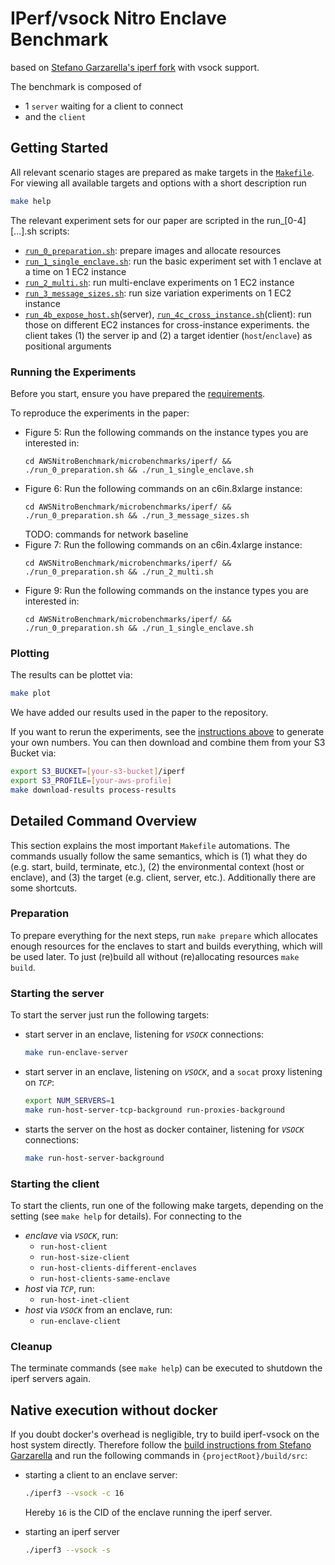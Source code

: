 # IPerf/vsock Nitro Enclave Benchmark

based on [Stefano Garzarella's iperf fork](https://github.com/stefano-garzarella/iperf-vsock) with vsock support.

The benchmark is composed of

- 1 ```server``` waiting for a client to connect
- and the ```client```

## Getting Started

All relevant scenario stages are prepared as make targets in the [```Makefile```](./Makefile). For viewing all available targets and options with a short description run

```bash
make help
```

The relevant experiment sets for our paper are scripted in the run_[0-4][...].sh scripts:
- [`run_0_preparation.sh`](./run_0_preparation.sh): prepare images and allocate resources
- [`run_1_single_enclave.sh`](./run_1_single_enclave.sh): run the basic experiment set with 1 enclave at a time on 1 EC2 instance
- [`run_2_multi.sh`](./run_2_multi.sh): run multi-enclave experiments on 1 EC2 instance
- [`run_3_message_sizes.sh`](./run_3_message_sizes.sh): run size variation experiments on 1 EC2 instance
- [`run_4b_expose_host.sh`](./run_4b_expose_host.sh)(server), [`run_4c_cross_instance.sh`](./run_4c_cross_instance.sh)(client): run those on different EC2 instances for cross-instance experiments. the client takes (1) the server ip and (2) a target identier (`host`/`enclave`) as positional arguments

### Running the Experiments

Before you start, ensure you have prepared the [requirements](../../README.md#requirements).

To reproduce the experiments in the paper:

- Figure 5: Run the following commands on the instance types you are interested in:
  ```shell
  cd AWSNitroBenchmark/microbenchmarks/iperf/ && ./run_0_preparation.sh && ./run_1_single_enclave.sh
  ```
- Figure 6: Run the following commands on an c6in.8xlarge instance:
  ```shell
  cd AWSNitroBenchmark/microbenchmarks/iperf/ && ./run_0_preparation.sh && ./run_3_message_sizes.sh
  ```
  TODO: commands for network baseline
- Figure 7: Run the following commands on an c6in.4xlarge instance:
  ```shell
  cd AWSNitroBenchmark/microbenchmarks/iperf/ && ./run_0_preparation.sh && ./run_2_multi.sh
  ```
- Figure 9: Run the following commands on the instance types you are interested in:
  ```shell
  cd AWSNitroBenchmark/microbenchmarks/iperf/ && ./run_0_preparation.sh && ./run_1_single_enclave.sh
  ```

### Plotting
The results can be plottet via:
```bash
make plot
```

We have added our results used in the paper to the repository.

If you want to rerun the experiments, see the [instructions above](#running-the-experiments) to generate your own numbers. You can then download and combine them from your S3 Bucket via:
```bash
export S3_BUCKET=[your-s3-bucket]/iperf
export S3_PROFILE=[your-aws-profile]
make download-results process-results
```

## Detailed Command Overview

This section explains the most important `Makefile` automations.
The commands usually follow the same semantics, which is (1) what they do (e.g. start, build, terminate, etc.), (2) the environmental context (host or enclave), and (3) the target (e.g. client, server, etc.). Additionally there are some shortcuts.

### Preparation

To prepare everything for the next steps, run ```make prepare``` which allocates enough resources for the enclaves to start and builds everything, which will be used later. To just (re)build all without (re)allocating resources ```make build```.

### Starting the server

To start the server just run the following targets:
- start server in an enclave, listening for *`VSOCK`* connections:
  ```bash
  make run-enclave-server
  ```
- start server in an enclave, listening on *`VSOCK`*, and a `socat` proxy listening on *`TCP`*:
  ```bash
  export NUM_SERVERS=1
  make run-host-server-tcp-background run-proxies-background
  ```
- starts the server on the host as docker container, listening for *`VSOCK`* connections:
  ```bash
  make run-host-server-background
  ```

### Starting the client

To start the clients, run one of the following make targets, depending on the setting (see `make help` for details). For connecting to the

- *enclave* via *`VSOCK`*, run:
  - `run-host-client`
  - `run-host-size-client`
  - `run-host-clients-different-enclaves`
  - `run-host-clients-same-enclave`
- *host* via *`TCP`*, run:
  - `run-host-inet-client`
- *host* via *`VSOCK`* from an enclave, run:
  - `run-enclave-client`

### Cleanup

The terminate commands (see `make help`) can be executed to shutdown the iperf servers again.

## Native execution without docker

If you doubt docker's overhead is negligible, try to build iperf-vsock on the host system directly.
Therefore follow the [build instructions from Stefano Garzarella](https://github.com/stefano-garzarella/iperf-vsock?tab=readme-ov-file#build) and run the following commands in ```{projectRoot}/build/src```:

- starting a client to an enclave server:

  ```bash
  ./iperf3 --vsock -c 16
  ```

  Hereby ```16``` is the CID of the enclave running the iperf server.
- starting an iperf server

  ```bash
  ./iperf3 --vsock -s
  ```
